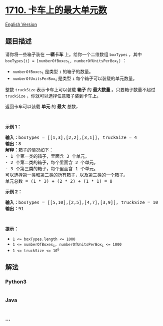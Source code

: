 # [1710. 卡车上的最大单元数](https://leetcode-cn.com/problems/maximum-units-on-a-truck)

[English Version](/solution/1500-1599/1710.Maximum%20Units%20on%20a%20Truck/README_EN.md)

## 题目描述

<!-- 这里写题目描述 -->
<p>请你将一些箱子装在 <strong>一辆卡车</strong> 上。给你一个二维数组 <code>boxTypes</code> ，其中 <code>boxTypes[i] = [numberOfBoxes<sub>i</sub>, numberOfUnitsPerBox<sub>i</sub>]</code> ：</p>

<ul>
	<li><code>numberOfBoxes<sub>i</sub></code> 是类型 <code>i</code> 的箱子的数量。</li>
	<li><code>numberOfUnitsPerBox<sub>i</sub></code><sub> </sub>是类型 <code>i</code> 每个箱子可以装载的单元数量。</li>
</ul>

<p>整数 <code>truckSize</code> 表示卡车上可以装载 <strong>箱子</strong> 的 <strong>最大数量</strong> 。只要箱子数量不超过 <code>truckSize</code> ，你就可以选择任意箱子装到卡车上。</p>

<p>返回卡车可以装载 <strong>单元</strong> 的 <strong>最大</strong> 总数<em>。</em></p>

<p> </p>

<p><strong>示例 1：</strong></p>

<pre>
<strong>输入：</strong>boxTypes = [[1,3],[2,2],[3,1]], truckSize = 4
<strong>输出：</strong>8
<strong>解释：</strong>箱子的情况如下：
- 1 个第一类的箱子，里面含 3 个单元。
- 2 个第二类的箱子，每个里面含 2 个单元。
- 3 个第三类的箱子，每个里面含 1 个单元。
可以选择第一类和第二类的所有箱子，以及第三类的一个箱子。
单元总数 = (1 * 3) + (2 * 2) + (1 * 1) = 8</pre>

<p><strong>示例 2：</strong></p>

<pre>
<strong>输入：</strong>boxTypes = [[5,10],[2,5],[4,7],[3,9]], truckSize = 10
<strong>输出：</strong>91
</pre>

<p> </p>

<p><strong>提示：</strong></p>

<ul>
	<li><code>1 <= boxTypes.length <= 1000</code></li>
	<li><code>1 <= numberOfBoxes<sub>i</sub>, numberOfUnitsPerBox<sub>i</sub> <= 1000</code></li>
	<li><code>1 <= truckSize <= 10<sup>6</sup></code></li>
</ul>



## 解法

<!-- 这里可写通用的实现逻辑 -->


<!-- tabs:start -->

### **Python3**

<!-- 这里可写当前语言的特殊实现逻辑 -->

```python

```

### **Java**

<!-- 这里可写当前语言的特殊实现逻辑 -->

```java

```

### **...**
```

```

<!-- tabs:end -->